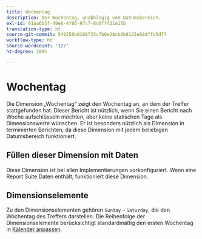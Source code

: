 ```yaml
---
title: Wochentag
description: Der Wochentag, unabhängig vom Datumsbereich.
exl-id: 01aa6b5f-49e6-4f86-97c7-8d0ff431e15b
translation-type: ht
source-git-commit: 549258b0168733c7b0e28cb8b9125e68dffd5df7
workflow-type: ht
source-wordcount: '127'
ht-degree: 100%

---
```


# Wochentag

Die Dimension „Wochentag“ zeigt den Wochentag an, an dem der Treffer stattgefunden hat. Dieser Bericht ist nützlich, wenn Sie einen Bericht nach Woche aufschlüsseln möchten, aber keine statischen Tage als Dimensionswerte wünschen. Er ist besonders nützlich als Dimension in terminierten Berichten, da diese Dimension mit jedem beliebigen Datumsbereich funktioniert.

## Füllen dieser Dimension mit Daten

Diese Dimension ist bei allen Implementierungen vorkonfiguriert. Wenn eine Report Suite Daten enthält, funktioniert diese Dimension.

## Dimensionselemente

Zu den Dimensionselementen gehören `Sunday` – `Saturday`, die den Wochentag des Treffers darstellen. Die Reihenfolge der Dimensionselemente berücksichtigt standardmäßig den ersten Wochentag in [Kalender anpassen](/help/admin/admin/custom-calendar.md).
